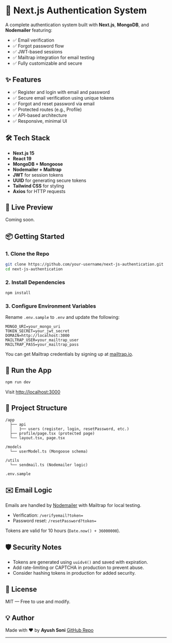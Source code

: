 # 🔐 Next.js Authentication System

A complete authentication system built with **Next.js**, **MongoDB**, and **Nodemailer** featuring:

- ✅ Email verification
- ✅ Forgot password flow
- ✅ JWT-based sessions
- ✅ Mailtrap integration for email testing
- ✅ Fully customizable and secure

## ✨ Features

- ✅ Register and login with email and password
- ✅ Secure email verification using unique tokens
- ✅ Forgot and reset password via email
- ✅ Protected routes (e.g., Profile)
- ✅ API-based architecture
- ✅ Responsive, minimal UI

## 🛠️ Tech Stack

- **Next.js 15**
- **React 19**
- **MongoDB + Mongoose**
- **Nodemailer + Mailtrap**
- **JWT** for session tokens
- **UUID** for generating secure tokens
- **Tailwind CSS** for styling
- **Axios** for HTTP requests

## 🧪 Live Preview

Coming soon.

## 📦 Getting Started

### 1. Clone the Repo

```bash
git clone https://github.com/your-username/next-js-authentication.git
cd next-js-authentication
```

### 2. Install Dependencies

```bash
npm install
```

### 3. Configure Environment Variables

Rename `.env.sample` to `.env` and update the following:

```
MONGO_URI=your_mongo_uri
TOKEN_SECRET=your_jwt_secret
DOMAIN=http://localhost:3000
MAILTRAP_USER=your_mailtrap_user
MAILTRAP_PASS=your_mailtrap_pass
```

You can get Mailtrap credentials by signing up at [mailtrap.io](https://mailtrap.io).

## 🚀 Run the App

```bash
npm run dev
```

Visit [http://localhost:3000](http://localhost:3000)

## 📁 Project Structure

```
/app
  ├── api
  │   ├── users (register, login, resetPassword, etc.)
  ├── profile/page.tsx (protected page)
  └── layout.tsx, page.tsx

/models
  └── userModel.ts (Mongoose schema)

/utils
  └── sendmail.ts (Nodemailer logic)

.env.sample
```

## ✉️ Email Logic

Emails are handled by [Nodemailer](https://nodemailer.com/) with Mailtrap for local testing.

- Verification: `/verifyemail?token=`
- Password reset: `/resetPassword?token=`

Tokens are valid for 10 hours (`Date.now() + 36000000`).

## 🛡️ Security Notes

- Tokens are generated using `uuidv4()` and saved with expiration.
- Add rate-limiting or CAPTCHA in production to prevent abuse.
- Consider hashing tokens in production for added security.

## 📄 License

MIT — Free to use and modify.

## 💡 Author

Made with ❤️ by **Ayush Soni**
[GitHub Repo](https://github.com/AyushSoni86/next-js-authentication)

---
